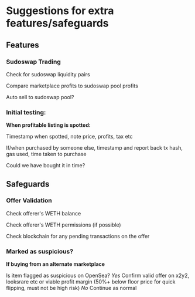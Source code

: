 # Suggestions for extra features/safeguards

## Features 

### Sudoswap Trading
Check for sudoswap liquidity pairs

Compare marketplace profits to sudoswap pool profits

Auto sell to sudoswap pool?

### Initial testing:
**When profitable listing is spotted:**

Timestamp when spotted, note price, profits, tax etc

If/when purchased by someone else, timestamp and report back tx hash, gas used, time taken to purchase

Could we have bought it in time?

## Safeguards

### Offer Validation
Check offerer's WETH balance

Check offerer's WETH permissions (if possible)

Check blockchain for any pending transactions on the offer 

### Marked as suspicious?
**If buying from an alternate marketplace**

Is item flagged as suspicious on OpenSea?
    *Yes*
    Confirm valid offer on x2y2, looksrare etc or viable profit margin (50%+ below floor price for quick flipping, must not be high risk)
    *No*
    Continue as normal
